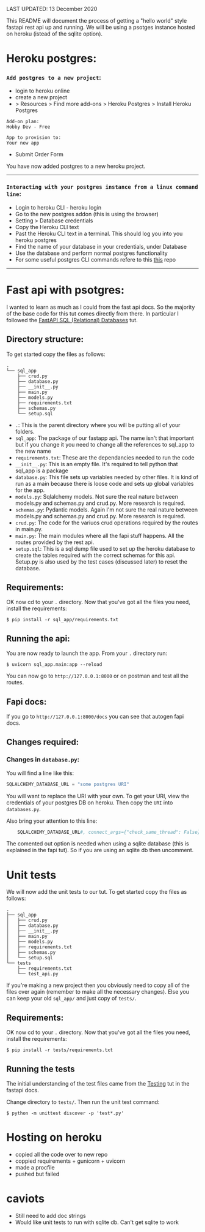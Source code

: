 LAST UPDATED: 13 December 2020

This README will document the process of getting a "hello world" style fastapi rest api up and running. We will be using a psotges instance hosted on heroku (istead of the sqlite option).

# Heroku postgres:

### `Add postgres to a new project`:
* login to heroku online
* create a new project
* \> Resources \> Find more add-ons \> Heroku Postgres \> Install Heroku Postgres
```
Add-on plan:
Hobby Dev - Free

App to provision to:
Your new app
```
* Submit Order Form

You have now added postgres to a new heroku project.

-------------------------------------------------------

### `Interacting with your postgres instance from a linux command line`:
* Login to heroku CLI - heroku login
* Go to the new postgres addon (this is using the browser)
* Setting > Database credentials
* Copy the Heroku CLI text
* Past the Heroku CLI text in a terminal. This should log you into you heroku postgres
* Find the name of your database in your credentials, under Database
* Use the database and perform normal postgres functionality
* For some useful postgres CLI commands refere to this [this](https://github.com/Outige/cheat-sheats) repo
-------------------------------------------------------

# Fast api with psotgres:

I wanted to learn as much as I could from the fast api docs. So the majority of the base code for this tut comes directly from there. In particular I followed the [FastAPI SQL (Relational) Databases](https://fastapi.tiangolo.com/tutorial/sql-databases/) tut.

## Directory structure:
To get started copy the files as follows:
```
.
└── sql_app
    ├── crud.py
    ├── database.py
    ├── __init__.py
    ├── main.py
    ├── models.py
    ├── requirements.txt
    ├── schemas.py
    └── setup.sql
```
* `.`: This is the parent directory where you will be putting all of your folders.
* `sql_app`: The package of our fastapp api. The name isn't that important but if you change it you need to change all the references to sql_app to the new name
* `requirements.txt`: These are the dependancies needed to run the code
* `__init__.py`: This is an empty file. It's required to tell python that sql_app is a package
* `database.py`: This file sets up variables needed by other files. It is kind of run as a main because there is loose code and sets up global variables for the app.
* `models.py`: Sqlalchemy models. Not sure the real nature between models.py and schemas.py and crud.py. More research is required.
* `schemas.py`: Pydantic models. Again I'm not sure the real nature between models.py and schemas.py and crud.py. More research is required.
* `crud.py`: The code for the variuos crud operations required by the routes in main.py.
* `main.py`: The main modules where all the fapi stuff happens. All the routes provided by the rest api.
* `setup.sql`: This is a sql dump file used to set up the heroku database to create the tables required with the correct schemas for this api. Setup.py is also used by the test cases (discussed later) to reset the database.

## Requirements:
OK now cd to your `.` directory. Now that you've got all the files you need, install the requirements:
```
$ pip install -r sql_app/requirements.txt
```

## Running the api:
You are now ready to launch the app. From your `.` directory run:
```
$ uvicorn sql_app.main:app --reload
```

You can now go to `http://127.0.0.1:8000` or on postman and test all the routes.

## Fapi docs:

If you go to `http://127.0.0.1:8000/docs` you can see that autogen fapi docs.

## Changes required:

### Changes in `database.py`:

You will find a line like this:
```python
SQLALCHEMY_DATABASE_URL = "some postgres URI"
```

You will want to replace the URI with your own. To get your URI, view the credentials of your postgres DB on heroku. Then copy the `URI` into `databases.py`.

Also bring your attention to this line:
```python
    SQLALCHEMY_DATABASE_URL#, connect_args={"check_same_thread": False}
```

The comented out option is needed when using a sqlite database (this is explained in the fapi tut). So if you are using an sqlite db then uncomment.

# Unit tests
We will now add the unit tests to our tut. To get started copy the files as follows:
```
.
├── sql_app
│   ├── crud.py
│   ├── database.py
│   ├── __init__.py
│   ├── main.py
│   ├── models.py
│   ├── requirements.txt
│   ├── schemas.py
│   └── setup.sql
└── tests
    ├── requirements.txt
    └── test_api.py
```

If you're making a new project then you obviously need to copy all of the files over again (remember to make all the necessary changes). Else you can keep your old `sql_app/` and just copy of `tests/`.

## Requirements:
OK now cd to your `.` directory. Now that you've got all the files you need, install the requirements:
```
$ pip install -r tests/requirements.txt
```

## Running the tests
The initial understanding of the test files came from the [Testing](https://fastapi.tiangolo.com/tutorial/testing/) tut in the fastapi docs.

Change directory to `tests/`. Then run the unit test command:
```
$ python -m unittest discover -p 'test*.py'
```

# Hosting on heroku
* copied all the code over to new repo
* coppied requirements + gunicorn + uvicorn
* made a procfile
* pushed but failed

# caviots
* Still need to add doc strings
* Would like unit tests to run with sqlite db. Can't get sqlite to work